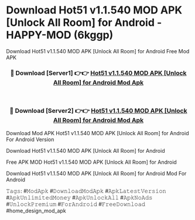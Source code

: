 # Download Hot51 v1.1.540 MOD APK [Unlock All Room] for Android - HAPPY-MOD (6kggp)
Download Hot51 v1.1.540 MOD APK [Unlock All Room] for Android Free Mod APK

<div align="center">
<h3>🔴 Download [Server1] 👉👉 <a href="https://apkcomod.com?title=Hot51_v1.1.540_MOD_APK_[Unlock_All_Room]_for_Android">Hot51 v1.1.540 MOD APK [Unlock All Room] for Android Mod Apk</a></h3><br>

<h3>🔴 Download [Server2] 👉👉 <a href="https://apkcomod.com?title=Hot51_v1.1.540_MOD_APK_[Unlock_All_Room]_for_Android">Hot51 v1.1.540 MOD APK [Unlock All Room] for Android Mod Apk</a></h3>
</div>


Download Mod APK Hot51 v1.1.540 MOD APK [Unlock All Room] for Android For Android Version

Download Hot51 v1.1.540 MOD APK [Unlock All Room] for Android 

Free APK MOD Hot51 v1.1.540 MOD APK [Unlock All Room] for Android 

Download Hot51 v1.1.540 MOD APK [Unlock All Room] for Android Mod For Android

𝚃𝚊𝚐𝚜: #𝙼𝚘𝚍𝙰𝚙𝚔 #𝙳𝚘𝚠𝚗𝚕𝚘𝚊𝚍𝙼𝚘𝚍𝙰𝚙𝚔 #𝙰𝚙𝚔𝙻𝚊𝚝𝚎𝚜𝚝𝚅𝚎𝚛𝚜𝚒𝚘𝚗 #𝙰𝚙𝚔𝚄𝚗𝚕𝚒𝚖𝚒𝚝𝚎𝚍𝙼𝚘𝚗𝚎𝚢 #𝙰𝚙𝚔𝚄𝚗𝚕𝚘𝚌𝚔𝙰𝚕𝚕 #𝙰𝚙𝚔𝙽𝚘𝙰𝚍𝚜 #𝚄𝚗𝚕𝚘𝚌𝚔𝙿𝚛𝚎𝚖𝚒𝚞𝚖 #𝙵𝚘𝚛𝙰𝚗𝚍𝚛𝚘𝚒𝚍 #𝙵𝚛𝚎𝚎𝙳𝚘𝚠𝚗𝚕𝚘𝚊𝚍 #home_design_mod_apk
